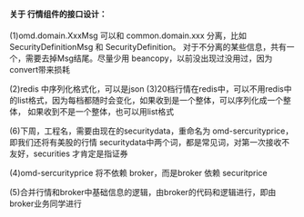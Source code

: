 #### 关于 行情组件的接口设计：(1)omd.domain.XxxMsg 可以和 common.domain.xxx 分离，比如 SecurityDefinitionMsg 和 SecurityDefinition。对于不分离的某些信息，共有一个，需要去掉Msg结尾。尽量少用 beancopy，以前没出现过没用过，因为convert带来损耗(2)redis 中序列化格式化，可以是json(3)20档行情在redis中，可以不用redis中的list格式，因为每档都随时会变化，如果收到是一个整体，可以序列化成一个整体，如果收到不是一个整体，也可以用list格式(6)下周，工程名，需要由现在的securitydata，重命名为 omd-sercurityprice，即我们还将有美股的行情securitydata中两个词，都是常见词，对第一次接收不友好，securities 才肯定是指证券(4)omd-sercurityprice 将不依赖 broker，而是broker 依赖 securitprice(5)合并行情和broker中基础信息的逻辑，由broker的代码和逻辑进行，即由broker业务同学进行